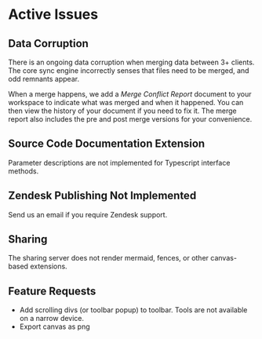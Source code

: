 # Active Issues

## Data Corruption
There is an ongoing data corruption when merging data between 3+ clients.  The core sync engine incorrectly senses that files need to be merged, and odd remnants appear. 

When a merge happens, we add a *Merge Conflict Report* document to your workspace to indicate what was merged and when it happened.  You can then view the history of your document if you need to fix it.  The merge report also includes the pre and post merge versions for your convenience.

## Source Code Documentation Extension
Parameter descriptions are not implemented for Typescript interface methods.

## Zendesk Publishing Not Implemented
Send us an email if you require Zendesk support.

## Sharing
The sharing server does not render mermaid, fences, or other canvas-based extensions.

## Feature Requests
* Add scrolling divs (or toolbar popup) to toolbar.  Tools are not available on a narrow device.
* Export canvas as png

<!--stackedit_data:
eyJoaXN0b3J5IjpbLTI0NTg1OTA1LC0xMzI3MzEzMTIyLC0xOT
U3OTE4NTc3LDc4NjczMTg4OSw3OTQ1MDI1ODMsMTE2NTgwNzIy
MiwxODkzNDE5MjM4LC0xODY4Mzg5MTM2LDE1NTY1ODk1NDUsNj
E2Mzk0NzI0LC04OTU1NjEyOCwtMTg4NzE1NjU4MCwtMTQyMjk3
MzcyNiwxMjgwMzI4NTk1LC0xNjkyMjA1ODMzLDE0MDAzNzg1Nz
UsMTg1MTE3MzczNyw4OTM1NTAxNjgsLTYzNjc5NTMzMywtNjM2
Njc4MjI5XX0=
-->